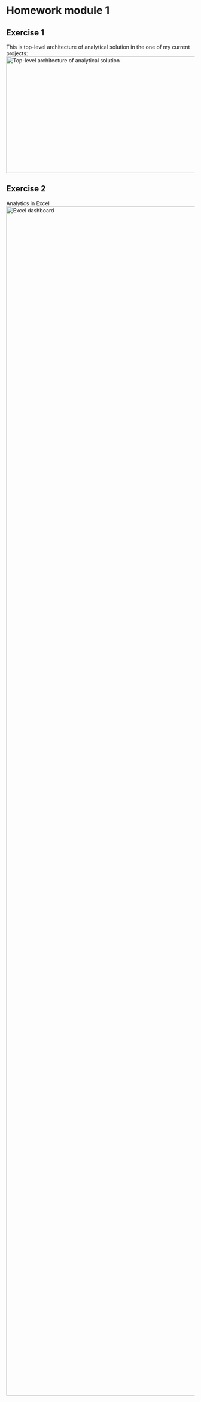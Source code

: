 #  Homework module 1
## Exercise 1
This is top-level architecture of analytical solution in the one of my current projects:
<image src="https://github.com/vkpichugina/datalearn/blob/main/DE101/Module01/Architecture.png" alt="Top-level architecture of analytical solution" height=311 width=525>
## Exercise 2
Analytics in Excel
<image src="https://github.com/vkpichugina/datalearn/blob/main/DE101/Module01/Dashboard%20Superstore.png?raw=true" alt="Excel dashboard" height=3172 width=1622>